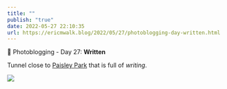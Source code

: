 ```yaml
---
title: ""
publish: "true"
date: 2022-05-27 22:10:35
url: https://ericmwalk.blog/2022/05/27/photoblogging-day-written.html
---
```

📸 Photoblogging - Day 27: **Written**

Tunnel close to [Paisley Park](https://maps.apple.com/?address=7801%20Audubon%20Rd,%20Chanhassen,%20MN%2055317,%20United%20States&auid=16871254122203918531&ll=44.861828,-93.560548&lsp=9902&q=Paisley%20Park&_ext=CjIKBQgEEOIBCgQIBRADCgQIBhAQCgQIChAACgQIUhAMCgQIVRANCgQIWRABCgUIpAEQARImKXe3sjW9bUZAMdUuONlHZFfAOfWM2JHjbkZAQV16aTR4Y1fAUAM%3D&t=m) that is full of *writing*.

![](https://ericmwalk.blog/uploads/2022/67aabdd670.jpg)

